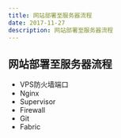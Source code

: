 ```yaml
---
title: 网站部署至服务器流程
date: 2017-11-27
description: 网站部署至服务器流程
---
```


## 网站部署至服务器流程

- VPS防火墙端口
- Nginx
- Supervisor
- Firewall
- Git
- Fabric
